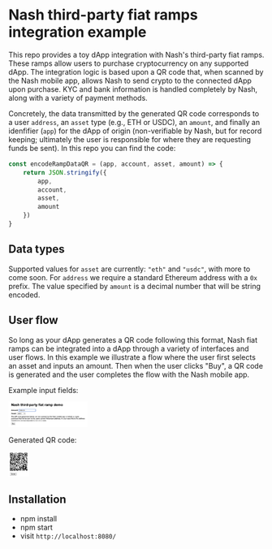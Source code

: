 # Nash third-party fiat ramps integration example

This repo provides a toy dApp integration with Nash's third-party fiat ramps. These ramps allow users to purchase cryptocurrency on any supported dApp. The integration logic is based upon a QR code that, when scanned by the Nash mobile app, allows Nash to send crypto to the connected dApp upon purchase. KYC and bank information is handled completely by Nash, along with a variety of payment methods.

Concretely, the data transmitted by the generated QR code corresponds to a user
`address`, an `asset` type (e.g., ETH or USDC), an `amount`, and finally an idenfifier (`app`) for the dApp of origin (non-verifiable by Nash, but for record keeping; ultimately the user is responsible for where they are requesting funds be sent). In this repo you can find the code:

```javascript
const encodeRampDataQR = (app, account, asset, amount) => {
    return JSON.stringify({
        app,
        account,
        asset,
        amount
    })
}
```

## Data types

Supported values for `asset` are currently: `"eth"` and `"usdc"`, with more to come soon. For `address` we require a standard Ethereum address with a `0x` prefix. The value specified by `amount` is a decimal number that will be string encoded.

## User flow

So long as your dApp generates a QR code following this format, Nash fiat ramps can be integrated into a dApp through a variety of interfaces and user flows. In this example we illustrate a flow where the user first selects an asset and inputs an amount. Then when the user clicks "Buy", a QR code is generated and the user completes the flow with the Nash mobile app. 

Example input fields:

<img src="https://github.com/nash-io/third-party-fiat-ramps/blob/main/images/fiat-buy-fields.png" height=50>

Generated QR code:

<img src="https://github.com/nash-io/third-party-fiat-ramps/blob/main/images/fiat-buy-qr.png" height=50>


## Installation

- npm install
- npm start
- visit `http://localhost:8080/`
